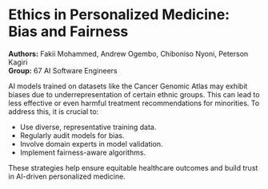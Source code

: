 # Ethics in Personalized Medicine: Bias and Fairness

**Authors:** Fakii Mohammed, Andrew Ogembo, Chiboniso Nyoni, Peterson Kagiri  
**Group:** 67 AI Software Engineers

AI models trained on datasets like the Cancer Genomic Atlas may exhibit biases due to underrepresentation of certain ethnic groups. This can lead to less effective or even harmful treatment recommendations for minorities. To address this, it is crucial to:
- Use diverse, representative training data.
- Regularly audit models for bias.
- Involve domain experts in model validation.
- Implement fairness-aware algorithms.

These strategies help ensure equitable healthcare outcomes and build trust in AI-driven personalized medicine.
